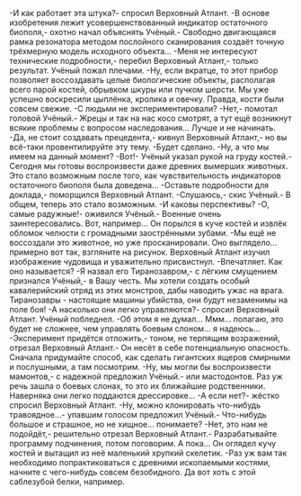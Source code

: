   -И как работает эта штука?- спросил Верховный Атлант.
-В основе изобретения лежит усовершенствованный индикатор остаточного биополя,- охотно начал объяснять Учёный.- Свободно двигающаяся рамка резонатора методом послойного сканирования создаёт точную трёхмерную модель исходного объекта...
-Меня не интересуют технические подробности,- перебил Верховный Атлант,- только результат.
Учёный пожал плечами.
-Ну, если вкратце, то этот прибор позволяет воссоздавать целые биологические объекты, располагая всего парой костей, обрывком шкуры или пучком шерсти. Мы уже успешно воскресили цыплёнка, кролика и овечку. Правда, кости были совсем свежие.
-С людьми не экспериментировали?
-Нет,- помотал головой Учёный.- Жрецы и так на нас косо смотрят, а тут ещё возникнут всякие проблемы с вопросом наследования... Лучше и не начинать.
-Да, не стоит создавать прецедента,- кивнул Верховный Атлант,- но вы всё-таки провентилируйте эту тему.
-Будет сделано.
-Ну, а что мы имеем на данный момент?
-Вот!- Учёный указал рукой на груду костей.- Сегодня мы готовы воспроизвести даже древних вымерших животных. Это стало возможным после того, как чувствительность индикаторов остаточного биополя была доведена...
-Оставьте подробности для доклада,- поморщился Верховный Атлант.
-Слушаюсь,- скис Учёный.- В общем, теперь это стало возможным.
-И каковы перспективы?
-О, самые радужные!- оживился Учёный.- Военные очень заинтересовались. Вот, например...
Он порылся в куче костей и извлёк обломок челюсти с громадными заострёнными зубами.
-Мы ещё не воссоздали это животное, но уже просканировали. Оно выглядело... примерно вот так, взгляните на рисунок.
Верховный Атлант изучил изображение чудовища и уважительно присвистнул.
-Впечатляет. Как оно называется?
-Я назвал его Тиранозавром,- с лёгким смущением признался Учёный,- в Вашу честь. Мы хотели создать особый кавалерийский отряд из этих монстров, дабы наводить ужас на врага. Тиранозавры - настоящие машины убийства, они будут незаменимы на поле боя!
-А насколько они легко управляются?- спросил Верховный Атлант.
Учёный побледнел.
-Об этом я не думал... Ммм... полагаю, это будет не сложнее, чем управлять боевым слоном... я надеюсь...
-Эксперимент придётся отложить,- тоном, не терпящим возражений, отрезал Верховный Атлант.- Он несёт в себе потенциальную опасность. Сначала придумайте способ, как сделать гигантских ящеров смирными и послушными, а там посмотрим.
-Ну, мы могли бы воспроизвести мамонтов,- с надежной предложил Учёный.- или мастодонтов. Раз уж речь зашла о боевых слонах, то это их ближайшие родственники. Наверняка они легко поддаются дрессировке...
-А если нет?- жёстко спросил Верховный Атлант.
-Ну, можно клонировать что-нибудь травоядное...- упавшим голосом предложил Учёный.- Что-нибудь большое и страшное, но не хищное... понимаете?
-Нет, это нам не подойдёт,- решительно отрезал Верховный Атлант.- Разрабатывайте программу подчинения, потом поговорим. А пока...
Он оглядел кучу костей и вытащил из неё маленький хрупкий скелетик.
-Раз уж вам так необходимо попрактиковаться с древними ископаемыми костями, начните с чего-нибудь совсем безобидного. Да вот хоть с этой саблезубой белки, например.    